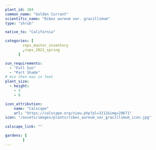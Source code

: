 ```yaml
---
plant_id: 204 
common_name: "Golden Currant"
scientific_name: "Ribes aureum var. gracillimum"
type: "shrub"

native_to: "California"

categories: [
        cnps_master_inventory
        ,cnps_2022_spring
      ]

sun_requirements:
  - "Full Sun"
  - "Part Shade"
# min then max in feet
plant_size:
  - height: 
    - 3 
    - 6

icon_attribution: 
    name: "Calscape"
    url: "https://calscape.org/view.php?pl=3212&img=29671"
icon: "/assets/images/plants/ribes_aureum_var_gracillimum_icon.jpg"
 
calscape_link: ""

gardens: [
        ]
---
```








